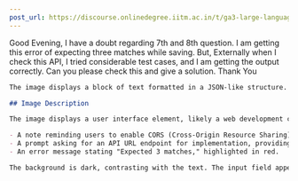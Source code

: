 ```yaml
---
post_url: https://discourse.onlinedegree.iitm.ac.in/t/ga3-large-language-models-discussion-thread-tds-jan-2025/163247/85
---
```

Good Evening, I have a doubt regarding 7th and 8th question. I am getting this error of expecting three matches while saving. But, Externally when I check this API, I tried considerable test cases, and I am getting the output correctly. Can you please check this and give a solution. Thank You  
```markdown
The image displays a block of text formatted in a JSON-like structure. The text contains a single key, `matches`, which is associated with an array of three strings: `'banana'`, `'watermelon'`, and `'jamaica'`. The entire structure is enclosed in curly braces and uses single quotes for the strings.
```  

```markdown
## Image Description

The image displays a user interface element, likely a web development console or form. It contains the following text:

- A note reminding users to enable CORS (Cross-Origin Resource Sharing) to allow `OPTIONS` and `POST` methods, suggesting the permission of all origins and headers.
- A prompt asking for an API URL endpoint for implementation, providing an example: `http://127.0.0.1:8000/similarity`.
- An error message stating "Expected 3 matches," highlighted in red.

The background is dark, contrasting with the text. The input field appears highlighted or outlined in red, indicating an error present.
```